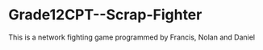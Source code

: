 # Grade12CPT--Scrap-Fighter
This is a network fighting game programmed by Francis, Nolan and Daniel
